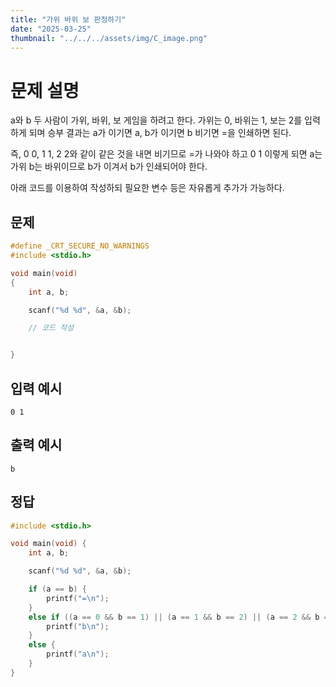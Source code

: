 ```yaml
---
title: "가위 바위 보 판정하기" 
date: "2025-03-25"
thumbnail: "../../../assets/img/C_image.png"
---
```


# 문제 설명
a와 b 두 사람이 가위, 바위, 보 게임을 하려고 한다.
가위는 0, 바위는 1, 보는 2를 입력하게 되며
승부 결과는 a가 이기면 a, b가 이기면 b 비기면 =을 인쇄하면 된다.

즉, 0 0, 1 1, 2 2와 같이 같은 것을 내면 비기므로 =가 나와야 하고 
0 1 이렇게 되면 a는 가위 b는 바위이므로 b가 이겨서 b가 인쇄되어야 한다.

아래 코드를 이용하여 작성하되 필요한 변수 등은 자유롭게 추가가 가능하다.
## 문제
```c
#define _CRT_SECURE_NO_WARNINGS
#include <stdio.h>

void main(void)
{
    int a, b;

    scanf("%d %d", &a, &b);

    // 코드 작성


}
```

## 입력 예시
```
0 1
```

## 출력 예시
```
b
```

## 정답
```c
#include <stdio.h>

void main(void) {
	int a, b;

	scanf("%d %d", &a, &b);

	if (a == b) {
		printf("=\n");
	}
	else if ((a == 0 && b == 1) || (a == 1 && b == 2) || (a == 2 && b == 0)) {
		printf("b\n");
	}
	else {
		printf("a\n");
	}
}
```


